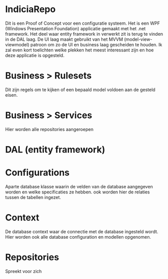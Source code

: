 # IndiciaRepo

Dit is een Proof of Concept voor een configuratie systeem. Het is een WPF (Windows Presentation Foundation) applicatie gemaakt met het .net framework. Het deel waar entity framework in verwerkt zit is terug te vinden in de DAL laag. De UI laag maakt gebruikt van het MVVM (model-view-viewmodel) patroon om zo de UI en business laag gescheiden te houden.
Ik zal even kort toelichten welke plekken het meest interessant zijn en hoe deze applicatie is opgesteld. 



# Business > Rulesets
Dit zijn regels om te kijken of een bepaald model voldoen aan de gesteld eisen.

# Business > Services
Hier worden alle repositories aangeroepen

# DAL (entity framework)
#   Configurations
Aparte database klasse waarin de velden van de database aangegeven worden en welke specificaties ze hebben.
ook worden hier de relaties tussen de tabellen ingezet.

#   Context
De database context waar de connectie met de database ingesteld wordt.
Hier worden ook alle database configuration en modellen opgenomen.

#   Repositories
Spreekt voor zich


